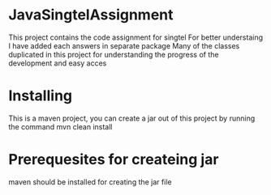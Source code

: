 
# JavaSingtelAssignment
This project contains the code assignment for singtel
For better understaing I have added each answers in separate package
Many of the classes duplicated in this project for understanding the progress of the development and easy acces


# Installing
This is a maven project, you can create a jar out of this project by running the command
mvn clean install

# Prerequesites for createing jar
maven should be installed for creating the jar file
